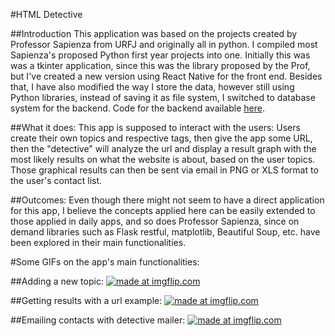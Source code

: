 #HTML Detective

##Introduction
This application was based on the projects created by Professor Sapienza from URFJ and originally all in python.
I compiled most Sapienza's proposed Python first year projects into one. Initially this was was a tkinter application, since this was the library proposed by the Prof, but I've created a new version using React Native for the front end.
Besides that, I have also modified the way I store the data, however still using Python libraries, instead of saving it as file system, I switched to database system for the backend. Code for the backend available [here]().

##What it does:
This app is supposed to interact with the users:
Users create their own topics and respective tags, then give the app some URL, then the "detective" will analyze the url and display a result graph with the most likely results on what the website is about, based on the user topics. 
Those graphical results can then be sent via email in PNG or XLS format to the user's contact list.

##Outcomes:
Even though there might not seem to have a direct application for this app, I believe the concepts applied here can be easily extended to those applied in daily apps, and so does Professor Sapienza, since on demand libraries such as Flask restful, matplotlib, Beautiful Soup, etc. have been explored in their main functionalities.

#Some GIFs on the app's main functionalities: 

##Adding a new topic:
<a href="https://imgflip.com/gif/30t3jw"><img src="https://i.imgflip.com/30t3jw.gif" title="made at imgflip.com"/></a>

##Getting results with a url example:
<a href="https://imgflip.com/gif/30t3wc"><img src="https://i.imgflip.com/30t3wc.gif" title="made at imgflip.com"/></a>

##Emailing contacts with detective mailer:
<a href="https://imgflip.com/gif/30t4bg"><img src="https://i.imgflip.com/30t4bg.gif" title="made at imgflip.com"/></a>
 
